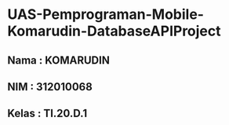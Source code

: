 # UAS-Pemprograman-Mobile-Komarudin-DatabaseAPIProject
## Nama    : KOMARUDIN
## NIM     : 312010068
## Kelas   : TI.20.D.1
